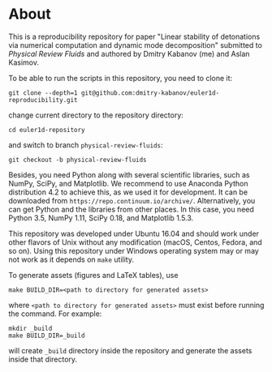 # About

This is a reproducibility repository for paper "Linear stability of detonations
via numerical computation and dynamic mode decomposition" submitted to
*Physical Review Fluids* and authored by Dmitry Kabanov (me) and Aslan Kasimov.

To be able to run the scripts in this repository, you need to clone it:

    git clone --depth=1 git@github.com:dmitry-kabanov/euler1d-reproducibility.git

change current directory to the repository directory:

    cd euler1d-repository

and switch to branch `physical-review-fluids`:

    git checkout -b physical-review-fluids

Besides, you need Python along with several scientific libraries, such as
NumPy, SciPy, and Matplotlib.
We recommend to use Anaconda Python distribution 4.2 to achieve this, as we
used it for development.
It can be downloaded from `https://repo.continuum.io/archive/`.
Alternatively, you can get Python and the libraries from other places.
In this case, you need Python 3.5, NumPy 1.11, SciPy 0.18, and Matplotlib
1.5.3.

This repository was developed under Ubuntu 16.04 and should work under other
flavors of Unix without any modification (macOS, Centos, Fedora, and so on).
Using this repository under Windows operating system may or may not work as it
depends on `make` utility.

To generate assets (figures and LaTeX tables), use

    make BUILD_DIR=<path to directory for generated assets>

where `<path to directory for generated assets>` must exist before running the
command.
For example:

    mkdir _build
    make BUILD_DIR=_build

will create `_build` directory inside the repository and generate the assets
inside that directory.
